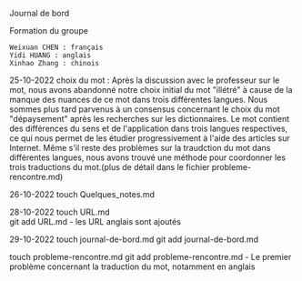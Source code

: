Journal de bord


Formation du groupe

	Weixuan CHEN : français
	Yidi HUANG : anglais
	Xinhao Zhang : chinois
	
	
25-10-2022
choix du mot : 
	Après la discussion avec le professeur sur le mot, nous avons abandonné notre choix initial du mot "illétré" à cause de la manque des nuances de ce mot dans trois différentes langues.
	Nous sommes plus tard parvenus à un consensus concernant le choix du mot "dépaysement" après les recherches sur les dictionnaires. Le mot contient des différences du sens et de l'application dans trois langues respectives, ce qui nous permet de les étudier progressivement à l'aide des articles sur Internet. Même s'il reste des problèmes sur la traudction du mot dans différentes langues, nous avons trouvé une méthode pour coordonner les trois traductions du mot.(plus de détail dans le fichier probleme-rencontre.md)  
	

26-10-2022
touch Quelques_notes.md


28-10-2022
touch URL.md  
git add URL.md - les URL anglais sont ajoutés

29-10-2022
touch journal-de-bord.md
git add journal-de-bord.md

touch probleme-rencontre.md
git add probleme-rencontre.md  - Le premier problème concernant la traduction du mot, notamment en anglais

